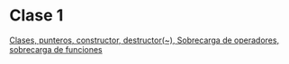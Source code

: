 # Clase 1
[Clases, punteros, constructor, destructor(~), Sobrecarga de operadores, sobrecarga de funciones](Clase1)

